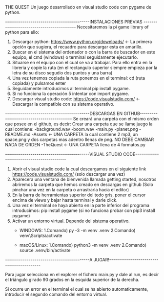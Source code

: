  THE QUEST
 Un juego desarrollado en visual studio code con pygame de python.
 
 -------------------------------------------INSTALACIONES PREVIAS -------------------------------------------
 Necesitaremos la pi game library of python para ello:
 
 1. Descargar python: https://www.python.org/downloads/  <- La primera opción que sugiera, el recuadro para descargar esta en amarillo.
 2. Buscar en el sistema del ordenador o con la barra de buscador en este equipo, el cmd (windows) o terminal seguidamente ejecutarlo.
 3. Situarse en el equipo con el cual se va a trabajar. Para ello entra en la libreria y copie la ruta (en el rectangulo superior siempre empieza por la letra de su disco segudio dos puntos y una barra)
 4. Una vez tenemos copiada la ruta ponemos en el terminal: cd (ruta copiada) y pulsamos enter
 5. Seguidamente introducimos al terminal pip install pygame.
 6. Si no funciona la operación 5 intentar con import pygame.
 7. Descargar visual studio code: https://code.visualstudio.com/ <- Descargar la compatible con su sistema operativo.
 
 -------------------------------------------DESCARGAS EN GITHUB-------------------------------------------
 Se creará una carpeta con el mismo orden que posee en el github, es decir:
 Crear una carpeta que se llame juego la cual contiene:
 -background.wav
 -boom.wav
 -main.py
 -planet.png
 -README.md
 -Assets <- UNA CARPETA la cual contiene 2 mp3, un space.png y dos carpetas mas adentro llenas de png. NO DEBE CAMBIAR NADA DE ORDEN
 -TheQuest <- UNA CARPETA llena de 4 formatos.py
 
 -------------------------------------------VISUAL STUDIO CODE-------------------------------------------
 1. Abrir el visual studio code la cual descargamos en el siguiente link https://code.visualstudio.com/ (solo descargar una vez)
 2. Aparecera una ventana de bienvenida llamada getting started, nosotros abriremos la carpeta que hemos creado en descargas en github (Solo pinchar una vez en la carpeta o arrastrarla hacia el editor)
 3. En la barra de herramientas superior del todo gris, poner el cursor encima de views y bajar hasta terminal y darle click.
 4. Una vez el terminal se haya abierto en la parte inferior del programa introducimos: pip install pygame (si no funciona probar con pip3 install pygame)
 5. Activar un entorno virtual. Depende del sistema operativo.
    - WINDOWS: 1.Comando) py -3 -m venv .venv
               2.Comando) venv\Scripts\activate
           
    - macOS/Linux: 1.Comando) python3 -m venv .venv
                   2.Comando) source .venv/bin/activate

-------------------------------------------A JUGAR!-------------------------------------------

Para jugar selecciona en el explorer el fichero main.py y dale al run, es decir el triángulo girado 90 grados en la esquida superior de la derecha.

Si ocurre un error en el terminal el cual se ha abierto automaticamente, introducir el segundo comando del entorno virtual.

 
 
